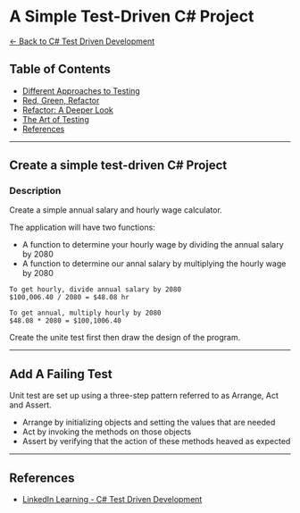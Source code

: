# A Simple Test-Driven C# Project

[<- Back to C# Test Driven Development](../README.md)

## Table of Contents

* [Different Approaches to Testing](#different-approaches-to-testing)
* [Red, Green, Refactor](#red-green-refactor)
* [Refactor: A Deeper Look](#refactor-a-deeper-look)
* [The Art of Testing](#the-art-of-testing)
* [References](#references)

---

## Create a simple test-driven C# Project

### Description

Create a simple annual salary and hourly wage calculator.

The application will have two functions:

* A function to determine your hourly wage by dividing the annual salary by 2080
* A function to determine our annal salary by multiplying the hourly wage by 2080

```text
To get hourly, divide annual salary by 2080
$100,006.40 / 2080 = $48.08 hr

To get annual, multiply hourly by 2080
$48.08 * 2080 = $100,1006.40
```

Create the unite test first then draw the design of the program.

---

## Add A Failing Test

Unit test are set up using a three-step pattern referred to as Arrange, Act and Assert.

* Arrange by initializing objects and setting the values that are needed
* Act by invoking the methods on those objects
* Assert by verifying that the action of these methods heaved as expected

---

## References

* [LinkedIn Learning - C# Test Driven Development](https://www.linkedin.com/learning/c-sharp-test-driven-development-2)
